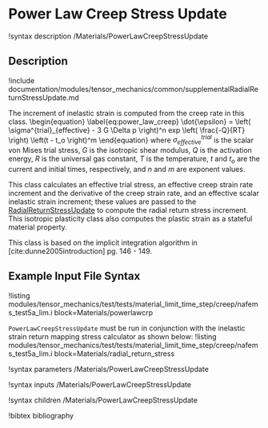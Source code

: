 # Power Law Creep Stress Update

!syntax description /Materials/PowerLawCreepStressUpdate

## Description

!include documentation/modules/tensor_mechanics/common/supplementalRadialReturnStressUpdate.md

The increment of inelastic strain is computed from the creep rate in this class.
\begin{equation}
  \label{eq:power_law_creep}
  \dot{\epsilon} = \left( \sigma^{trial}_{effective} - 3 G \Delta p \right)^n exp \left( \frac{-Q}{RT} \right) \left(t - t_o \right)^m
\end{equation}
where $\sigma^{trial}_{effective}$ is the scalar von Mises trial stress, $G$ is the isotropic shear modulus, $Q$ is the activation energy, $R$ is the universal gas constant, $T$ is the temperature, $t$ and $t_o$ are the current and initial times, respectively, and $n$ and $m$ are exponent values.

This class calculates an effective trial stress, an effective creep strain rate increment and the derivative of the creep strain rate, and an effective scalar inelastic strain increment; these values are passed to the [RadialReturnStressUpdate](/RadialReturnStressUpdate.md) to compute the radial return stress increment.  This isotropic plasticity class also computes the plastic strain as a stateful material property.

This class is based on the implicit integration algorithm in [cite:dunne2005introduction] pg. 146 - 149.

## Example Input File Syntax

!listing modules/tensor_mechanics/test/tests/material_limit_time_step/creep/nafems_test5a_lim.i block=Materials/powerlawcrp

`PowerLawCreepStressUpdate` must be run in conjunction with the inelastic strain return mapping stress calculator as shown below:
!listing modules/tensor_mechanics/test/tests/material_limit_time_step/creep/nafems_test5a_lim.i block=Materials/radial_return_stress

!syntax parameters /Materials/PowerLawCreepStressUpdate

!syntax inputs /Materials/PowerLawCreepStressUpdate

!syntax children /Materials/PowerLawCreepStressUpdate



!bibtex bibliography

